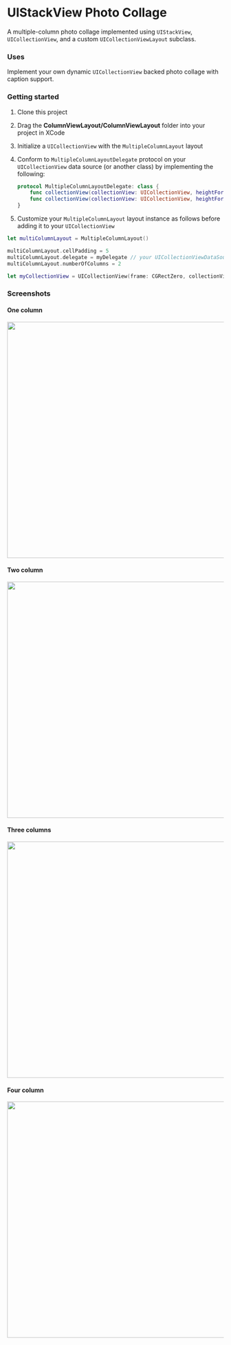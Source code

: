 # UIStackView Photo Collage

A multiple-column photo collage implemented using `UIStackView`, `UICollectionView`, and a custom `UICollectionViewLayout` subclass.

### Uses

Implement your own dynamic `UICollectionView` backed photo collage with caption support. 

### Getting started

1. Clone this project
2. Drag the **ColumnViewLayout/ColumnViewLayout** folder into your project in XCode
3. Initialize a `UICollectionView` with the `MultipleColumnLayout` layout
4. Conform to `MultipleColumnLayoutDelegate` protocol on your `UICollectionView` data source (or another class) by implementing the following:

    ```Swift
    protocol MultipleColumnLayoutDelegate: class {
        func collectionView(collectionView: UICollectionView, heightForPhotoAtIndexPath indexPath: NSIndexPath, withWidth width: CGFloat) -> CGFloat
        func collectionView(collectionView: UICollectionView, heightForAnnotationAtIndexPath indexPath: NSIndexPath, withWidth width: CGFloat) -> CGFloat
    }
    ```

5. Customize your `MultipleColumnLayout` layout instance as follows before adding it to your `UICollectionView`

```Swift
let multiColumnLayout = MultipleColumnLayout()

multiColumnLayout.cellPadding = 5
multiColumnLayout.delegate = myDelegate // your UICollectionViewDataSource might be a good fit
multiColumnLayout.numberOfColumns = 2

let myCollectionView = UICollectionView(frame: CGRectZero, collectionViewLayout: multiColumnLayout)
```



### Screenshots

#### One column
<img src="docs/assets/1.jpg" width="550">

#### Two column
<img src="docs/assets/2.jpg" width="550">

#### Three columns
<img src="docs/assets/3.jpg" width="550">

#### Four column
<img src="docs/assets/4.jpg" width="550">
